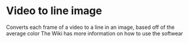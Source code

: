 # Video to line image
 Converts each frame of a video to a line in an image, based off of the average color
 The Wiki has more information on how to use the softwear
